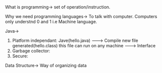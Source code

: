 What is programming-> set of operation/instruction.

Why we need programming languages-> To talk with computer. Computers only understnd 0 and 1 i.e Machine language. 

Java-> 
1. Platform independant:  Jave(hello.java) ---> Compile new file generated(hello.class) this file can run on any machine ---> Interface
2. Garbage collector:     
3. Secure:   

Data Structure-> Way of organizing data




